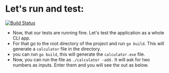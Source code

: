 # Let's run and test:

[![Build Status](https://travis-ci.org/joemccann/dillinger.svg?branch=master)](https://travis-ci.org/joemccann/dillinger)

- Now, that our tests are running fine. Let's test the application as a whole CLI app.
- For that go to the root directory of the project and run ``` go build ```. This will generate a ```calculator``` file in the directory.
- you can run ``` go build ```, this will generate the ``` calculator.exe ``` file.
- Now, you can run the file as ``` ./calculator -add. ``` It will ask for two numbers as inputs. Enter them and you will see the out as below.